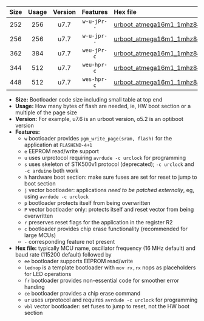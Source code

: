 |Size|Usage|Version|Features|Hex file|
|:-:|:-:|:-:|:-:|:--|
|252|256|u7.7|`w-u-jPr--`|[urboot_atmega16m1_1mhz8432_57600bps_lednop_ur_vbl.hex](https://raw.githubusercontent.com/stefanrueger/urboot.hex/main/mcus/atmega16m1/fcpu_1mhz8432/57600_bps/urboot_atmega16m1_1mhz8432_57600bps_lednop_ur_vbl.hex)|
|256|256|u7.7|`w-u-jpr--`|[urboot_atmega16m1_1mhz8432_57600bps_lednop_fr_ur_vbl.hex](https://raw.githubusercontent.com/stefanrueger/urboot.hex/main/mcus/atmega16m1/fcpu_1mhz8432/57600_bps/urboot_atmega16m1_1mhz8432_57600bps_lednop_fr_ur_vbl.hex)|
|362|384|u7.7|`weu-jPr-c`|[urboot_atmega16m1_1mhz8432_57600bps_ee_lednop_fr_ce_ur_vbl.hex](https://raw.githubusercontent.com/stefanrueger/urboot.hex/main/mcus/atmega16m1/fcpu_1mhz8432/57600_bps/urboot_atmega16m1_1mhz8432_57600bps_ee_lednop_fr_ce_ur_vbl.hex)|
|344|512|u7.7|`weu-hpr-c`|[urboot_atmega16m1_1mhz8432_57600bps_ee_lednop_fr_ce_ur.hex](https://raw.githubusercontent.com/stefanrueger/urboot.hex/main/mcus/atmega16m1/fcpu_1mhz8432/57600_bps/urboot_atmega16m1_1mhz8432_57600bps_ee_lednop_fr_ce_ur.hex)|
|448|512|u7.7|`wes-hpr-c`|[urboot_atmega16m1_1mhz8432_57600bps_ee_lednop_fr_ce.hex](https://raw.githubusercontent.com/stefanrueger/urboot.hex/main/mcus/atmega16m1/fcpu_1mhz8432/57600_bps/urboot_atmega16m1_1mhz8432_57600bps_ee_lednop_fr_ce.hex)|

- **Size:** Bootloader code size including small table at top end
- **Usage:** How many bytes of flash are needed, ie, HW boot section or a multiple of the page size
- **Version:** For example, u7.6 is an urboot version, o5.2 is an optiboot version
- **Features:**
  + `w` bootloader provides `pgm_write_page(sram, flash)` for the application at `FLASHEND-4+1`
  + `e` EEPROM read/write support
  + `u` uses urprotocol requiring `avrdude -c urclock` for programming
  + `s` uses skeleton of STK500v1 protocol (deprecated); `-c urclock` and `-c arduino` both work
  + `h` hardware boot section: make sure fuses are set for reset to jump to boot section
  + `j` vector bootloader: applications *need to be patched externally*, eg, using `avrdude -c urclock`
  + `p` bootloader protects itself from being overwritten
  + `P` vector bootloader only: protects itself and reset vector from being overwritten
  + `r` preserves reset flags for the application in the register R2
  + `c` bootloader provides chip erase functionality (recommended for large MCUs)
  + `-` corresponding feature not present
- **Hex file:** typically MCU name, oscillator frequency (16 MHz default) and baud rate (115200 default) followed by
  + `ee` bootloader supports EEPROM read/write
  + `lednop` is a template bootloader with `mov rx,rx` nops as placeholders for LED operations
  + `fr` bootloader provides non-essential code for smoother error handing
  + `ce` bootloader provides a chip erase command
  + `ur` uses urprotocol and requires `avrdude -c urclock` for programming
  + `vbl` vector bootloader: set fuses to jump to reset, not the HW boot section
